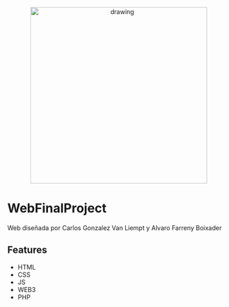 <p align="center">
 <img src="https://imgur.com/a/KB6WwUA.png" alt="drawing" width="400"/>
</p>

# WebFinalProject
Web diseñada por Carlos Gonzalez Van Liempt y Alvaro Farreny Boixader

## Features
- HTML
- CSS
- JS
- WEB3
- PHP

